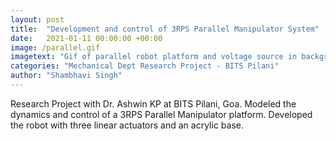 ```yaml
---
layout: post
title:  "Development and control of 3RPS Parallel Manipulator System"
date:   2021-01-11 00:00:00 +00:00
image: /parallel.gif
imagetext: "Gif of parallel robot platform and voltage source in background"
categories: "Mechanical Dept Research Project - BITS Pilani"
author: "Shambhavi Singh"
---
```

Research Project with Dr. Ashwin KP at BITS Pilani, Goa. Modeled the dynamics and control of a 3RPS Parallel Manipulator platform. Developed the robot with three linear actuators and an acrylic base. 